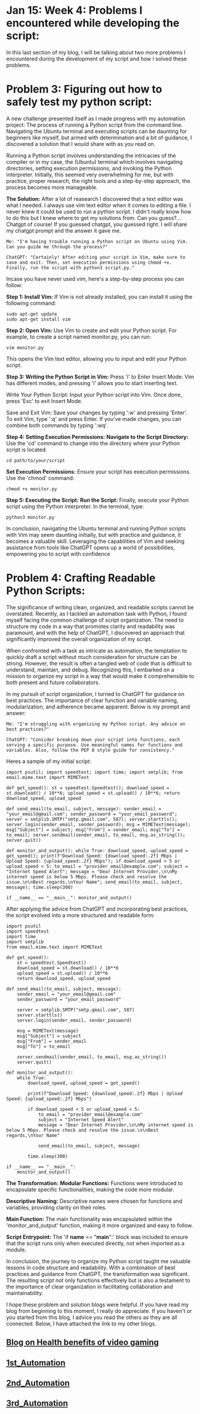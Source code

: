 # Jan 15: Week 4: Problems I encountered while developing the script:

In this last section of my blog, I will be talking about two more problems I encountered during the development of my script and how I solved these problems. 

# Problem 3: Figuring out how to safely test my python script:
A new challenge presented itself as I made progress with my automation project: The process of running a Python script from the command line. Navigating the Ubuntu terminal and executing scripts can be daunting for beginners like myself, but armed with determination and a bit of guidance, I discovered a solution that I would share with as you read on. 

Running a Python script involves understanding the intricacies of the compiler or in my case, the (Ubuntu) terminal which involves navigating directories, setting execution permissions, and invoking the Python interpreter. Initially, this seemed very overwhelming for me, but with practice, proper research, the right tools and a step-by-step approach, the process becomes more manageable.

**The Solution:** 
After a lot of reasearch I discovered that a text editor was what I needed. I always use vim text editor when it comes to editing a file. I never knew it could be used to run a python script. I didn't really know how to do this but I knew where to get my solutions from. Can you guess?... Chatgpt of course! If you guessed chatgpt, you guessed right. 
I will share my chatgpt prompt and the answer it gave me.

```
Me: "I'm having trouble running a Python script on Ubuntu using Vim. Can you guide me through the process?"

ChatGPT: "Certainly! After editing your script in Vim, make sure to save and exit. Then, set execution permissions using chmod +x. Finally, run the script with python3 script.py."
```

Incase you have never used vim, here's a step-by-step process you can follow:

**Step 1: Install Vim:**
If Vim is not already installed, you can install it using the following command:
```
sudo apt-get update
sudo apt-get install vim
```

**Step 2: Open Vim:**
Use Vim to create and edit your Python script. For example, to create a script named monitor.py, you can run:
```
vim monitor.py
```
This opens the Vim text editor, allowing you to input and edit your Python script.

**Step 3: Writing the Python Script in Vim:**
Press 'i' to Enter Insert Mode:
Vim has different modes, and pressing 'i' allows you to start inserting text.

Write Your Python Script:
Input your Python script into Vim. Once done, press 'Esc' to exit Insert Mode.

Save and Exit Vim:
Save your changes by typing ':w' and pressing 'Enter'. To exit Vim, type ':q' and press Enter. If you've made changes, you can combine both commands by typing ':wq'.

**Step 4: Setting Execution Permissions:**
**Navigate to the Script Directory:**
Use the 'cd' command to change into the directory where your Python script is located.
```
cd path/to/your/script
```

**Set Execution Permissions:**
Ensure your script has execution permissions. Use the 'chmod' command:
```
chmod +x monitor.py
```

**Step 5: Executing the Script:**
**Run the Script:** 
Finally, execute your Python script using the Python interpreter. In the terminal, type:
```
python3 monitor.py
```

In conclusion, navigating the Ubuntu terminal and running Python scripts with Vim may seem daunting initially, but with practice and guidance, it becomes a valuable skill. Leveraging the capabilities of Vim and seeking assistance from tools like ChatGPT opens up a world of possibilities, empowering you to script with confidence


# Problem 4: Crafting Readable Python Scripts:
The significance of writing clean, organized, and readable scripts cannot be overstated. Recently, as I tackled an automation task with Python, I found myself facing the common challenge of script organization. The need to structure my code in a way that promotes clarity and readability was paramount, and with the help of ChatGPT, I discovered an approach that significantly improved the overall organization of my script.

When confronted with a task as intricate as automation, the temptation to quickly draft a script without much consideration for structure can be strong. However, the result is often a tangled web of code that is difficult to understand, maintain, and debug. Recognizing this, I embarked on a mission to organize my script in a way that would make it comprehensible to both present and future collaborators.

In my pursuit of script organization, I turned to ChatGPT for guidance on best practices. The importance of clear function and variable naming, modularization, and adherence became apparent. Below is my prompt and answer:

```
Me: "I'm struggling with organizing my Python script. Any advice on best practices?"

ChatGPT: "Consider breaking down your script into functions, each serving a specific purpose. Use meaningful names for functions and variables. Also, follow the PEP 8 style guide for consistency."
```

Heres a sample of my initial script:
```
import psutil; import speedtest; import time; import smtplib; from email.mime.text import MIMEText

def get_speed(): st = speedtest.Speedtest(); download_speed = st.download() / 10**6; upload_speed = st.upload() / 10**6; return download_speed, upload_speed

def send_email(to_email, subject, message): sender_email = "your_email@gmail.com"; sender_password = "your_email_password"; server = smtplib.SMTP("smtp.gmail.com", 587); server.starttls(); server.login(sender_email, sender_password); msg = MIMEText(message); msg["Subject"] = subject; msg["From"] = sender_email; msg["To"] = to_email; server.sendmail(sender_email, to_email, msg.as_string()); server.quit()

def monitor_and_output(): while True: download_speed, upload_speed = get_speed(); print(f"Download Speed: {download_speed:.2f} Mbps | Upload Speed: {upload_speed:.2f} Mbps"); if download_speed < 5 or upload_speed < 5: to_email = "provider_email@example.com"; subject = "Internet Speed Alert"; message = "Dear Internet Provider,\n\nMy internet speed is below 5 Mbps. Please check and resolve the issue.\n\nBest regards,\nYour Name"; send_email(to_email, subject, message); time.sleep(300)

if __name__ == "__main__": monitor_and_output()
```

After applying the advice from ChatGPT and incorporating best practices, the script evolved into a more structured and readable form:
```
import psutil
import speedtest
import time
import smtplib
from email.mime.text import MIMEText

def get_speed():
    st = speedtest.Speedtest()
    download_speed = st.download() / 10**6
    upload_speed = st.upload() / 10**6
    return download_speed, upload_speed

def send_email(to_email, subject, message):
    sender_email = "your_email@gmail.com"
    sender_password = "your_email_password"
    
    server = smtplib.SMTP("smtp.gmail.com", 587)
    server.starttls()
    server.login(sender_email, sender_password)

    msg = MIMEText(message)
    msg["Subject"] = subject
    msg["From"] = sender_email
    msg["To"] = to_email

    server.sendmail(sender_email, to_email, msg.as_string())
    server.quit()

def monitor_and_output():
    while True:
        download_speed, upload_speed = get_speed()

        print(f"Download Speed: {download_speed:.2f} Mbps | Upload Speed: {upload_speed:.2f} Mbps")

        if download_speed < 5 or upload_speed < 5:
            to_email = "provider_email@example.com"
            subject = "Internet Speed Alert"
            message = "Dear Internet Provider,\n\nMy internet speed is below 5 Mbps. Please check and resolve the issue.\n\nBest regards,\nYour Name"
            
            send_email(to_email, subject, message)

        time.sleep(300)

if __name__ == "__main__":
    monitor_and_output()
```

**The Transformation:**
**Modular Functions:**
Functions were introduced to encapsulate specific functionalities, making the code more modular.

**Descriptive Naming:**
Descriptive names were chosen for functions and variables, providing clarity on their roles.

**Main Function:**
The main functionality was encapsulated within the 'monitor_and_output' function, making it more organized and easy to follow.

**Script Entrypoint:**
The 'if __name__ == "__main__":' block was included to ensure that the script runs only when executed directly, not when imported as a module.

In conclusion, the journey to organize my Python script taught me valuable lessons in code structure and readability. With a combination of best practices and guidance from ChatGPT, the transformation was significant. The resulting script not only functions effectively but is also a testament to the importance of clear organization in facilitating collaboration and maintainability. 

I hope these problem and solution blogs were helpful. If you have read my blog from beginning to this moment, I really do appreciate. If you haven't or you started from this blog, I advice you read the others as they are all connected. Below, I have attached the link to my other blogs.

## [Blog on Health benefits of video gaming](README.md)
## [1st_Automation](Automation_0.1.md)
## [2nd_Automation](Automation_0.2.md)
## [3rd_Automation](Automation_0.3.md)
